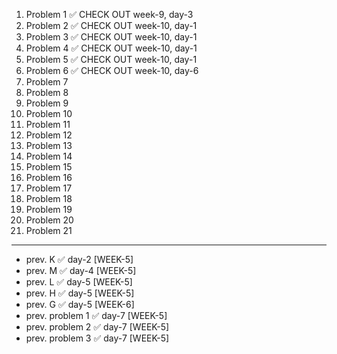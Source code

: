 1. Problem 1 ✅ CHECK OUT week-9, day-3
2. Problem 2 ✅ CHECK OUT week-10, day-1
3. Problem 3 ✅ CHECK OUT week-10, day-1
4. Problem 4 ✅ CHECK OUT week-10, day-1
5. Problem 5 ✅ CHECK OUT week-10, day-1
6. Problem 6 ✅ CHECK OUT week-10, day-6
7. Problem 7
8. Problem 8
9. Problem 9
10. Problem 10
11. Problem 11
12. Problem 12
13. Problem 13
14. Problem 14
15. Problem 15
16. Problem 16
17. Problem 17
18. Problem 18
19. Problem 19
20. Problem 20
21. Problem 21
    
---

- prev. K  ✅ day-2 [WEEK-5]
- prev. M  ✅ day-4 [WEEK-5]
- prev. L  ✅ day-5 [WEEK-5]
- prev. H  ✅ day-5 [WEEK-5]
- prev. G  ✅ day-5 [WEEK-6]
- prev. problem 1 ✅ day-7 [WEEK-5]
- prev. problem 2 ✅ day-7 [WEEK-5]
- prev. problem 3 ✅ day-7 [WEEK-5] 